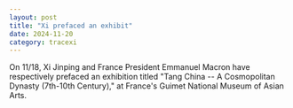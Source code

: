 ```yaml
---
layout: post
title: "Xi prefaced an exhibit"
date: 2024-11-20
category: tracexi
---
```


On 11/18, Xi Jinping and France President Emmanuel Macron have respectively prefaced an exhibition titled "Tang China -- A Cosmopolitan Dynasty (7th-10th Century)," at France's Guimet National Museum of Asian Arts.